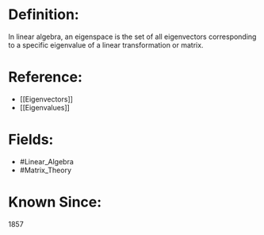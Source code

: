 

# Definition:
In linear algebra, an eigenspace is the set of all eigenvectors corresponding to a specific eigenvalue of a linear transformation or matrix.

# Reference:
- [[Eigenvectors]]
- [[Eigenvalues]]

# Fields: 
- #Linear_Algebra
- #Matrix_Theory

# Known Since:
1857

